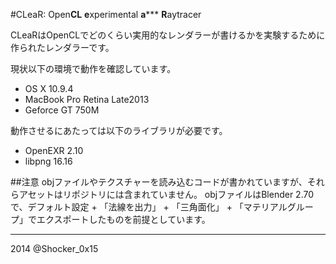 #CLeaR: Open**CL** **e**xperimental **a**\*\*\* **R**aytracer

CLeaRはOpenCLでどのくらい実用的なレンダラーが書けるかを実験するために作られたレンダラーです。

現状以下の環境で動作を確認しています。

* OS X 10.9.4
* MacBook Pro Retina Late2013
* Geforce GT 750M

動作させるにあたっては以下のライブラリが必要です。

* OpenEXR 2.10
* libpng 16.16

##注意
objファイルやテクスチャーを読み込むコードが書かれていますが、それらアセットはリポジトリには含まれていません。
objファイルはBlender 2.70で、デフォルト設定 + 「法線を出力」 + 「三角面化」 + 「マテリアルグループ」でエクスポートしたものを前提としています。

----
2014 @Shocker_0x15